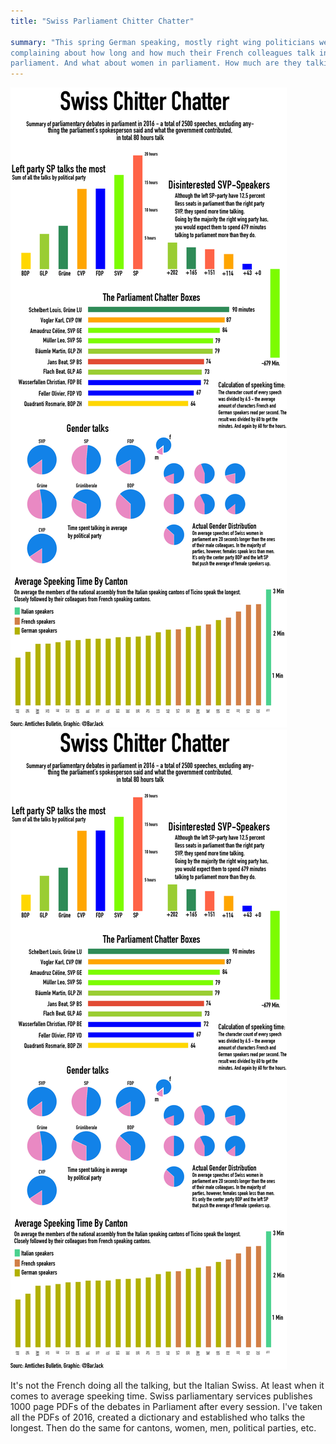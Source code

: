 ```yaml
---
title: "Swiss Parliament Chitter Chatter"

summary: "This spring German speaking, mostly right wing politicians were
complaining about how long and how much their French colleagues talk in
parliament. And what about women in parliament. How much are they talking?"
---
```


![Graph](GRAPHIC_lots_of_colors.png)
![Graph](GRAPHIC_lots_of_colors.png)

It's not the French doing all the talking, but the Italian Swiss. At least
when it comes to average speeking time. Swiss parliamentary services publishes
1000 page PDFs of the debates in Parliament after every session. I've taken
all the PDFs of 2016, created a dictionary and established who talks the longest.
Then do the same for cantons, women, men, political parties, etc.
